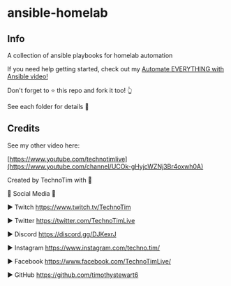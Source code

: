 # ansible-homelab

## Info
A collection of ansible playbooks for homelab automation


If you need help getting started, check out my [Automate EVERYTHING with Ansible video!](https://www.youtube.com/watch?v=w9eCU4bGgjQ)

Don't forget to ⭐  this repo and fork it too! 👆

See each folder for details 📁

## Credits

See my other video here:

[https://www.youtube.com/technotimlive](https://www.youtube.com/channel/UCOk-gHyjcWZNj3Br4oxwh0A)


Created by TechnoTim with 💛

🔔 Social Media 🔔

► Twitch https://www.twitch.tv/TechnoTim

► Twitter  https://twitter.com/TechnoTimLive

► Discord https://discord.gg/DJKexrJ

► Instagram https://www.instagram.com/techno.tim/

► Facebook https://www.facebook.com/TechnoTimLive/

► GitHub https://github.com/timothystewart6
